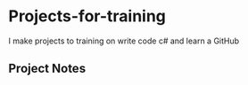 # Projects-for-training
I make projects to training on write code c# and learn a GitHub


## Project Notes
